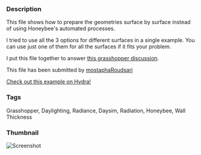 ### Description 
This file shows how to prepare the geometries surface by surface instead of using Honeybee's automated processes.
I tried to use all the 3 options for different surfaces in a single example. You can use just one of them for all the surfaces if it fits your problem.

I put this file together to answer [this grasshopper discussion](http://www.grasshopper3d.com/xn/detail/2985220:Comment:1375641).

This file has been submitted by [mostaphaRoudsari](https://github.com/mostaphaRoudsari)

[Check out this example on Hydra!](http://hydrashare.github.io/hydra/viewer?owner=mostaphaRoudsari&fork=hydra_1&id=Surface_by_surface_geometry_preparation_for_daylight_simulation)
### Tags 
Grasshopper, Daylighting, Radiance, Daysim, Radiation, Honeybee, Wall Thickness
### Thumbnail 
![Screenshot](https://raw.githubusercontent.com/mostaphaRoudsari/hydra/master/Surface_by_surface_geometry_preparation_for_daylight_simulation/thumbnail.png)
